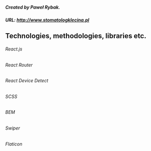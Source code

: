 ##### Created by Paweł Rybak.
##### URL: http://www.stomatologklecina.pl

## Technologies, methodologies, libraries etc.
###### React.js
###### React Router
###### React Device Detect
###### SCSS
###### BEM
###### Swiper
###### Flaticon



